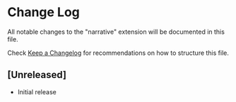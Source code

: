 # Change Log

All notable changes to the "narrative" extension will be documented in this file.

Check [Keep a Changelog](http://keepachangelog.com/) for recommendations on how to structure this file.

## [Unreleased]

- Initial release
